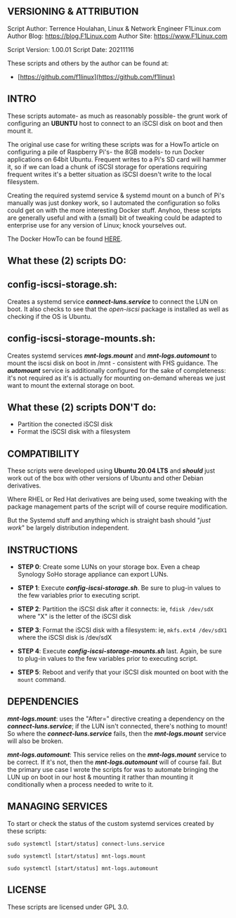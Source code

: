 

VERSIONING & ATTRIBUTION
-
Script Author:	Terrence Houlahan, Linux & Network Engineer F1Linux.com
Author Blog:	https://blog.F1Linux.com
Author Site:	https://www.F1Linux.com

Script Version:	1.00.01
Script Date:	20211116

These scripts and others by the author can be found at:

- [https://github.com/f1linux](https://github.com/f1linux)


INTRO
-

These scripts automate- as much as reasonably possible- the grunt work of configuring an **UBUNTU** host to connect to an iSCSI disk on boot and then mount it.

The original use case for writing these scripts was for a HowTo article on configuring a pile of Raspberry Pi's- the 8GB models- to run Docker applications on 64bit Ubuntu. Frequent writes to a Pi's SD card will hammer it, so if we can load a chunk of iSCSI storage for operations requiring frequent writes it's a better situation as iSCSI doesn't write to the local filesystem. 

Creating the required systemd service & systemd mount on a bunch of Pi's manually was just donkey work, so I automated the configuration so folks could get on with the more interesting Docker stuff. Anyhoo, these scripts are generally useful and with a (small) bit of tweaking could be adapted to enterprise use for any version of Linux; knock yourselves out.

The Docker HowTo can be found [HERE](https://blog.F1Linux.com).


What these (2) scripts DO:
-

config-iscsi-storage.sh:
--
Creates a systemd service ***connect-luns.service*** to connect the LUN on boot. It also checks to see that the _open-iscsi_ package is installed as well as checking if the OS is Ubuntu.


config-iscsi-storage-mounts.sh:
--
Creates systemd services ***mnt-logs.mount*** and ***mnt-logs.automount*** to mount the iscsi disk on boot in /mnt - consistent with FHS guidance. The ***automount*** service is additionally configured for the sake of completeness: it's not required as it's is actually for mounting on-demand whereas we just want to mount the external storage on boot.


What these (2) scripts DON'T do:
-

- Partition the conected iSCSI disk
- Format the iSCSI disk with a filesystem

COMPATIBILITY
-

These scripts were developed using **Ubuntu 20.04 LTS** and ***should*** just work out of the box with other versions of Ubuntu and other Debian derivatives.

Where RHEL or Red Hat derivatives are being used, some tweaking with the package management parts of the script will of course require modification.

But the Systemd stuff and anything which is straight bash should "_just work_" be largely distribution independent.

INSTRUCTIONS
-

- **STEP 0**: Create some LUNs on your storage box. Even a cheap Synology SoHo storage appliance can export LUNs.

- **STEP 1**: Execute ***config-iscsi-storage.sh***. Be sure to plug-in values to the few variables prior to executing script.

- **STEP 2**: Partition the iSCSI disk after it connects: ie, `fdisk /dev/sdX` where "X" is the letter of the iSCSI disk

- **STEP 3**: Format the iSCSI disk with a filesystem: ie, `mkfs.ext4 /dev/sdX1` where the iSCSI disk is /dev/sdX

- **STEP 4**: Execute ***config-iscsi-storage-mounts.sh*** last. Again, be sure to plug-in values to the few variables prior to executing script.

- **STEP 5**: Reboot and verify that your iSCSI disk mounted on boot with the `mount` command.



DEPENDENCIES
-
***mnt-logs.mount***: uses the "After=" directive creating a dependency on the ***connect-luns.service***; if the LUN isn't connected, there's nothing to mount! So where the ***connect-luns.service*** fails, then the ***mnt-logs.mount*** service will also be broken.

***mnt-logs.automount***: This service relies on the ***mnt-logs.mount*** service to be correct. If it's not, then the ***mnt-logs.automount*** will of course fail. But the primary use case I wrote the scripts for was to automate bringing the LUN up on boot in our host & mounting it rather than mounting it conditionally when a process needed to write to it.



MANAGING SERVICES
-

To start or check the status of the custom systemd services created by these scripts:

    sudo systemctl [start/status] connect-luns.service

    sudo systemctl [start/status] mnt-logs.mount

    sudo systemctl [start/status] mnt-logs.automount



LICENSE
-

These scripts are licensed under GPL 3.0.